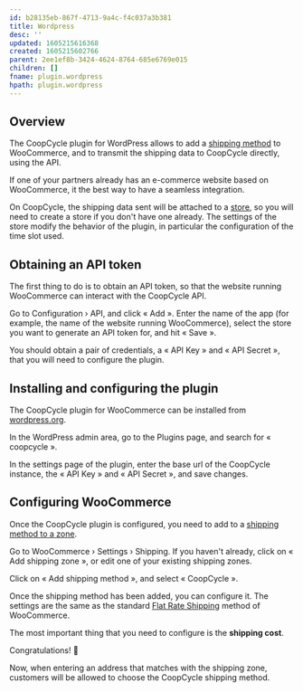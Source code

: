 ```yaml
---
id: b28135eb-867f-4713-9a4c-f4c037a3b381
title: Wordpress
desc: ''
updated: 1605215616368
created: 1605215602766
parent: 2ee1ef8b-3424-4624-8764-685e6769e015
children: []
fname: plugin.wordpress
hpath: plugin.wordpress
---
```

## Overview

The CoopCycle plugin for WordPress allows to add a [shipping method](https://docs.woocommerce.com/document/setting-up-shipping-zones/) to WooCommerce,
and to transmit the shipping data to CoopCycle directly, using the API.

If one of your partners already has an e-commerce website based on WooCommerce, it the best way to have a seamless integration.

On CoopCycle, the shipping data sent will be attached to a [store](en/admin/stores), so you will need to create a store if you don't have one already.
The settings of the store modify the behavior of the plugin, in particular the configuration of the time slot used.

## Obtaining an API token

The first thing to do is to obtain an API token, so that the website running WooCommerce can interact with the CoopCycle API.

Go to Configuration › API, and click « Add ». Enter the name of the app (for example, the name of the website running WooCommerce), select the store you want to generate an API token for, and hit « Save ».

You should obtain a pair of credentials, a « API Key » and « API Secret », that you will need to configure the plugin.

## Installing and configuring the plugin

The CoopCycle plugin for WooCommerce can be installed from [wordpress.org](https://wordpress.org/plugins/coopcycle/).

In the WordPress admin area, go to the Plugins page, and search for « coopcycle ».

In the settings page of the plugin, enter the base url of the CoopCycle instance, the « API Key » and « API Secret », and save changes.

## Configuring WooCommerce

Once the CoopCycle plugin is configured, you need to add to a [shipping method to a zone](https://docs.woocommerce.com/document/setting-up-shipping-zones/#section-6).

Go to WooCommerce › Settings › Shipping. If you haven't already, click on « Add shipping zone », or edit one of your existing shipping zones.

Click on « Add shipping method », and select « CoopCycle ».

Once the shipping method has been added, you can configure it. The settings are the same as the standard [Flat Rate Shipping](https://docs.woocommerce.com/document/flat-rate-shipping/) method of WooCommerce.

The most important thing that you need to configure is the **shipping cost**.

Congratulations! 🎉

Now, when entering an address that matches with the shipping zone, customers will be allowed to choose the CoopCycle shipping method.

